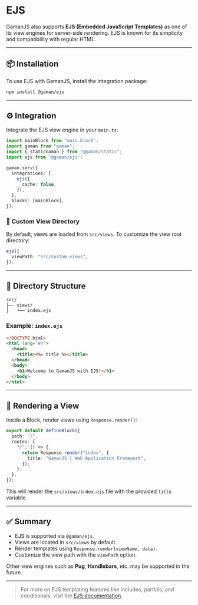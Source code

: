 # EJS

GamanJS also supports **EJS (Embedded JavaScript Templates)** as one of its view engines for server-side rendering. EJS is known for its simplicity and compatibility with regular HTML.

---

## 📦 Installation

To use EJS with GamanJS, install the integration package:

```bash
npm install @gaman/ejs
```

---

## ⚙️ Integration

Integrate the EJS view engine in your `main.ts`:

```ts
import mainBlock from "main.block";
import gaman from "gaman";
import { staticGaman } from "@gaman/static";
import ejs from "@gaman/ejs";

gaman.serv({
  integrations: [
    ejs({
      cache: false,
    }),
  ],
  blocks: [mainBlock],
});
```

### 🔧 Custom View Directory

By default, views are loaded from `src/views`. To customize the view root directory:

```ts
ejs({
  viewPath: "src/custom-views",
});
```

---

## 📁 Directory Structure

```sh
src/
├── views/
│   └── index.ejs
```

### Example: `index.ejs`

```html
<!DOCTYPE html>
<html lang="en">
  <head>
    <title><%= title %></title>
  </head>
  <body>
    <h1>Welcome to GamanJS with EJS!</h1>
  </body>
</html>
```

---

## 🧩 Rendering a View

Inside a Block, render views using `Response.render()`:

```ts
export default defineBlock({
  path: "/",
  routes: {
    "/": () => {
      return Response.render("index", {
        title: "GamanJS | Web Application Framework",
      });
    },
  },
});
```

This will render the `src/views/index.ejs` file with the provided `title` variable.

---

## ✅ Summary

- EJS is supported via `@gaman/ejs`.
- Views are located in `src/views` by default.
- Render templates using `Response.render(viewName, data)`.
- Customize the view path with the `viewPath` option.

Other view engines such as **Pug**, **Handlebars**, etc. may be supported in the future.

---

> For more on EJS templating features like includes, partials, and conditionals, visit the [EJS documentation](https://ejs.co/).

